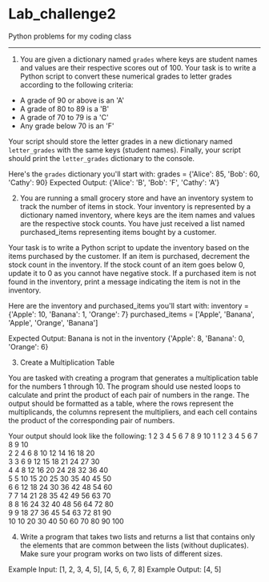 # Lab_challenge2
Python problems for my coding class

--------------------------------------------------------------------------

1. You are given a dictionary named `grades` where keys are student names and values are their respective scores out of 100. Your task is to write a Python script to convert these numerical grades to letter grades according to the following criteria:

- A grade of 90 or above is an 'A'
- A grade of 80 to 89 is a 'B'
- A grade of 70 to 79 is a 'C'
- Any grade below 70 is an 'F'

Your script should store the letter grades in a new dictionary named `letter_grades` with the same keys (student names). Finally, your script should print the `letter_grades` dictionary to the console.

Here's the `grades` dictionary you'll start with:
grades = {'Alice': 85, 'Bob': 60, 'Cathy': 90}
Expected Output:
{'Alice': 'B', 'Bob': 'F', 'Cathy': 'A'}

2. You are running a small grocery store and have an inventory system to track the number of items in stock. Your inventory is represented by a dictionary named inventory, where keys are the item names and values are the respective stock counts. You have just received a list named purchased_items representing items bought by a customer.

Your task is to write a Python script to update the inventory based on the items purchased by the customer. If an item is purchased, decrement the stock count in the inventory. If the stock count of an item goes below 0, update it to 0 as you cannot have negative stock. If a purchased item is not found in the inventory, print a message indicating the item is not in the inventory.

Here are the inventory and purchased_items you'll start with:
inventory = {'Apple': 10, 'Banana': 1, 'Orange': 7}
purchased_items = ['Apple', 'Banana', 'Apple', 'Orange', 'Banana']

Expected Output:
Banana is not in the inventory
{'Apple': 8, 'Banana': 0, 'Orange': 6} 

3. Create a Multiplication Table

You are tasked with creating a program that generates a multiplication table for the numbers 1 through 10. The program should use nested loops to calculate and print the product of each pair of numbers in the range. The output should be formatted as a table, where the rows represent the multiplicands, the columns represent the multipliers, and each cell contains the product of the corresponding pair of numbers.

Your output should look like the following:
     1    2    3    4    5    6    7    8    9    10
1    1    2    3    4    5    6    7    8    9    10   
2    2    4    6    8    10   12   14   16   18   20   
3    3    6    9    12   15   18   21   24   27   30   
4    4    8    12   16   20   24   28   32   36   40   
5    5    10   15   20   25   30   35   40   45   50   
6    6    12   18   24   30   36   42   48   54   60   
7    7    14   21   28   35   42   49   56   63   70   
8    8    16   24   32   40   48   56   64   72   80   
9    9    18   27   36   45   54   63   72   81   90   
10   10   20   30   40   50   60   70   80   90   100   

4. Write a program that takes two lists and returns a list that contains only the elements that are common between the lists (without duplicates). Make sure your program works on two lists of different sizes.

Example Input: [1, 2, 3, 4, 5], [4, 5, 6, 7, 8]
Example Output: [4, 5]



